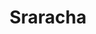 ---
layout: item
title: Sraracha
item-id: 23495
datatable: true
id: 23495
name: "Sraracha"
members: true
lowalch: 0
highalch: 0
examine: "Good thing there's no such thing as Srarachnophobia."
monsters:
  - id: 8713
    name: "Sarachnis"
    members: true
    combat_level: 318
    wiki_url: "https://oldschool.runescape.wiki/w/Sarachnis"
    drops:
      - quantity: "1"
        rarity: 0.0003333333333333333
    image: "https://oldschool.runescape.wiki/images/thumb/e/e9/Sarachnis.png/1200px-Sarachnis.png?8f040"
---